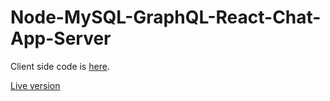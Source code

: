 # Node-MySQL-GraphQL-React-Chat-App-Server

Client side code is [here](https://github.com/ShiroWorks/Node-MySQL-GraphQL-React-Chat-App-Client).

[Live version](https://chat-app-node-mysql-graphql-react.netlify.app/login)
